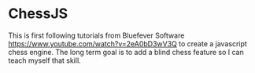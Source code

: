 # ChessJS

This is first following tutorials from Bluefever Software https://www.youtube.com/watch?v=2eA0bD3wV3Q to create a javascript chess engine. The long term goal is to add a blind chess feature so I can teach myself that skill.
